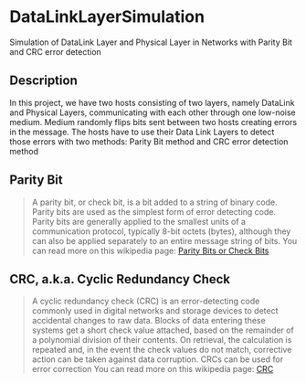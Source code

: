 # DataLinkLayerSimulation
Simulation of DataLink Layer and Physical Layer in Networks with Parity Bit and CRC error detection

## Description
In this project, we have two hosts consisting of two layers, namely DataLink and Physical Layers, communicating with each other through one low-noise medium.
Medium randomly flips bits sent between two hosts creating errors in the message.
The hosts have to use their Data Link Layers to detect those errors with two methods: Parity Bit method and CRC error detection method

## Parity Bit
> A parity bit, or check bit, is a bit added to a string of binary code. Parity bits are used as the simplest form of error detecting code. Parity bits are generally applied to the smallest units of a communication protocol, typically 8-bit octets (bytes), although they can also be applied separately to an entire message string of bits.
You can read more on this wikipedia page: [Parity Bits or Check Bits](https://en.wikipedia.org/wiki/Parity_bit)

## CRC, a.k.a. Cyclic Redundancy Check
> A cyclic redundancy check (CRC) is an error-detecting code commonly used in digital networks and storage devices to detect accidental changes to raw data. Blocks of data entering these systems get a short check value attached, based on the remainder of a polynomial division of their contents. On retrieval, the calculation is repeated and, in the event the check values do not match, corrective action can be taken against data corruption. CRCs can be used for error correction
You can read more on this wikipedia page: [CRC](https://en.wikipedia.org/wiki/Cyclic_redundancy_check)
